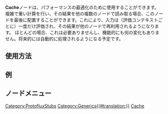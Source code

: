 <languages></languages>

**Cache**ノードは、パフォーマンスの最適化のために使用することができます。複雑で重い計算を行い、その結果を他の複数のノードで読み取る場合、このノードを最後に配置することができます。これにより、入力は（評価コンテキストごとに）一度だけ評価され、その結果が他のノードで再利用されるようになります。
ほとんどの場合、これは必要ありませんし、機能的にも何の変化もありません。将来的には自動的に処理されるようになる予定です。

## 使用方法

## 例

## ノードメニュー

[Category:ProtofluxStubs](Category:ProtofluxStubs "wikilink")
[Category:Generics{{#translation:}}](Category:Generics{{#translation:}} "wikilink")
[Cache](Category:Protoflux{{#translation:}} "wikilink")